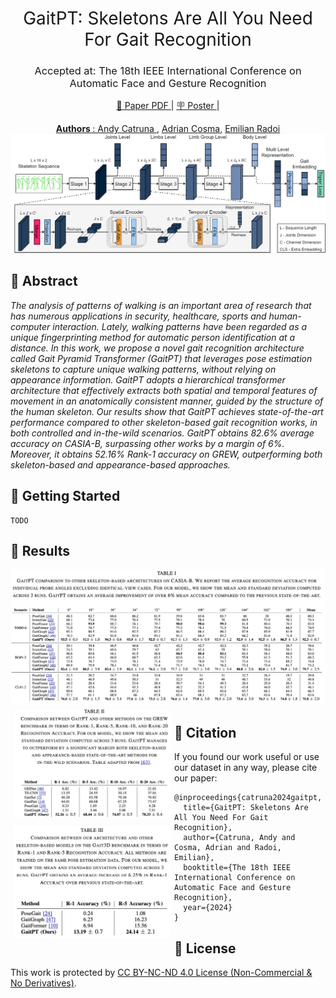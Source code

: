 
<h1 align="center"><span style="font-weight:normal">GaitPT: Skeletons Are All You Need For Gait Recognition</h1>
<h3 align="center"><span style="font-weight:normal">Accepted at: The 18th IEEE International Conference on Automatic Face and Gesture Recognition </h3>

<p align="center"> <a href="https://arxiv.org/pdf/2308.10623"> 📘 Paper PDF </a> | <a href=""> 🪧 Poster </a> | <a href="https://docs.google.com/presentation/d/1Vz1RStFqZxcaMGtB25U5OJ-VdmRMLnA6qfQFS7-WL2E/edit?usp=sharing"></p>

<div align="center">
<strong> Authors </strong>: <a href="https://scholar.google.com/citations?user=ct7ju7EAAAAJ&hl=en&oi=ao"> Andy Catruna </a>, <a href="https://scholar.google.com/citations?user=cdYk_RUAAAAJ&hl=en"> Adrian Cosma</a>, <a href="https://scholar.google.com/citations?user=yjtWIf8AAAAJ&hl=en">Emilian Radoi </a>
</div>

<div></div>

<img src="images/arch.png">

## <a name="abstract"></a> 📘 Abstract
*The analysis of patterns of walking is an important area of research that has numerous applications in security, healthcare, sports and human-computer interaction. Lately, walking patterns have been regarded as a unique fingerprinting method for automatic person identification at a distance.  In this work, we propose a novel gait recognition architecture called Gait Pyramid Transformer (GaitPT) that leverages pose estimation skeletons to capture unique walking patterns, without relying on appearance information. GaitPT adopts a hierarchical transformer architecture that effectively extracts both spatial and temporal features of movement in an anatomically consistent manner, guided by the structure of the human skeleton. Our results show that GaitPT achieves state-of-the-art performance compared to other skeleton-based gait recognition works, in both controlled and in-the-wild scenarios. GaitPT obtains 82.6% average accuracy on CASIA-B, surpassing other works by a margin of 6%. Moreover, it obtains 52.16% Rank-1 accuracy on GREW, outperforming both skeleton-based and appearance-based approaches.*

## <a name="getting-started"></a> 📖 Getting Started

```
TODO
```

## <a name="results"></a> 📖 Results

<div>
<img src="images/casia-results.png">
</div>

<div>
  <div style="float:left;width:50%;padding:5px;">
    <img src="images/grew-results.png">
  </div>
  <div style="float:left;width:50%;padding:5px;">
    <img src="images/gait3d-results.png">
  </div>

</div>

## <a name="citation"></a> 📖 Citation
If you found our work useful or use our dataset in any way, please cite our paper:

```
@inproceedings{catruna2024gaitpt,
  title={GaitPT: Skeletons Are All You Need For Gait Recognition},
  author={Catruna, Andy and Cosma, Adrian and Radoi, Emilian},
  booktitle={The 18th IEEE International Conference on Automatic Face and Gesture Recognition},
  year={2024}
}
```

## <a name="license"></a> 📝 License

This work is protected by [CC BY-NC-ND 4.0 License (Non-Commercial & No Derivatives)](LICENSE).
